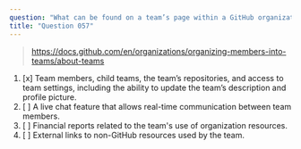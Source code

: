 ```yaml
---
question: "What can be found on a team’s page within a GitHub organization?"
title: "Question 057"
---
```


> https://docs.github.com/en/organizations/organizing-members-into-teams/about-teams
1. [x] Team members, child teams, the team’s repositories, and access to team settings, including the ability to update the team’s description and profile picture.
1. [ ] A live chat feature that allows real-time communication between team members.
1. [ ] Financial reports related to the team's use of organization resources.
1. [ ] External links to non-GitHub resources used by the team.
